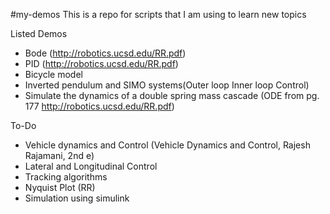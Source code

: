 #my-demos
 This is a repo for scripts that I am using to learn new topics

Listed Demos
- Bode (http://robotics.ucsd.edu/RR.pdf)
- PID (http://robotics.ucsd.edu/RR.pdf)
- Bicycle model
- Inverted pendulum and SIMO systems(Outer loop Inner loop Control)
- Simulate the dynamics of a double spring mass cascade (ODE from pg. 177 http://robotics.ucsd.edu/RR.pdf)

To-Do
- Vehicle dynamics and Control (Vehicle Dynamics and Control, Rajesh Rajamani, 2nd e)
- Lateral and Longitudinal Control
- Tracking algorithms
- Nyquist Plot (RR)
- Simulation using simulink
